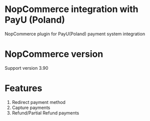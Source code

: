 # NopCommerce integration with PayU (Poland)
NopCommerce plugin for PayU(Poland) payment system integration

# NopCommerce version
Support version 3.90

# Features
1. Redirect payment method
2. Capture payments
3. Refund/Partial Refund payments



